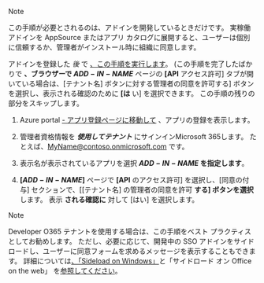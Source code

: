 
> [!NOTE]
> この手順が必要とされるのは、アドインを開発しているときだけです。 実稼働アドインを AppSource またはアプリ カタログに展開すると、ユーザーは個別に信頼するか、管理者がインストール時に組織に同意します。

アドインを登録した *後* で [、この手順を実行します](../develop/register-sso-add-in-aad-v2.md)。 (この手順を完了したばかりで **、ブラウザーで $ADD-IN-NAME$** ページの **[API** アクセス許可] タブが開いている場合は、[テナント名] ボタンに対する管理者の同意を許可する] ボタンを選択し、表示される確認のために **[は** い] を選択できます。 この手順の残りの部分をスキップします。

1. Azure portal [- アプリ登録ページに移動して](https://go.microsoft.com/fwlink/?linkid=2083908) 、アプリの登録を表示します。

1. 管理者資格情報を ***使用してテナント*** にサインインMicrosoft 365します。 たとえば、MyName@contoso.onmicrosoft.com です。

1. 表示名が表示されているアプリを選択 **$ADD-IN-NAME$ を指定します**。

1. **[$ADD-IN-NAME$]** ページで **[API** のアクセス許可] を選択し、[同意の付与] セクションで、[[テナント名] の管理者の同意を許可 **する] ボタンを選択** します。 表示 **される確認に** 対して [はい] を選択します。

> [!NOTE]
> Developer O365 テナントを使用する場合は、この手順をベスト プラクティスとしてお勧めします。 ただし、必要に応じて、開発中の SSO アドインをサイドロードし、ユーザーに同意フォームを求めるメッセージを表示することもできます。 詳細については[、「Sideload on Windows」](../testing/create-a-network-shared-folder-catalog-for-task-pane-and-content-add-ins.md)と「サイドロード オン Office on the web」 を[参照してください](../testing/sideload-office-add-ins-for-testing.md)。
